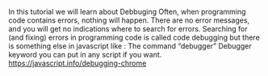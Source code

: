 In this tutorial we will learn about Debbuging 
Often, when programming code contains errors, nothing will happen.
There are no error messages, and you will get no indications where to search for errors.
Searching for (and fixing) errors in programming code is called code debugging but there is something else in javascript like :
The command “debugger”
Debugger keyword you can put in any script if you want.
https://javascript.info/debugging-chrome
